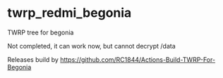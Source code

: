 # twrp_redmi_begonia

TWRP tree for begonia

Not completed, it can work now, but cannot decrypt /data

Releases build by <https://github.com/RC1844/Actions-Build-TWRP-For-Begonia>
